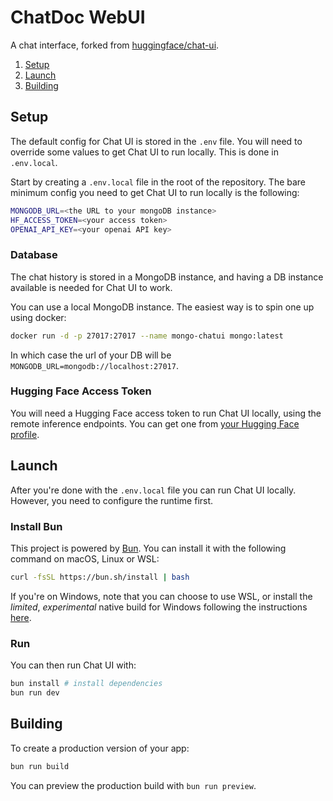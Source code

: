 # ChatDoc WebUI

A chat interface, forked from [huggingface/chat-ui](https://github.com/huggingface/chat-ui).

1. [Setup](#setup)
2. [Launch](#launch)
3. [Building](#building)

## Setup

The default config for Chat UI is stored in the `.env` file. You will need to override some values to get Chat UI to run locally. This is done in `.env.local`.

Start by creating a `.env.local` file in the root of the repository. The bare minimum config you need to get Chat UI to run locally is the following:

```bash
MONGODB_URL=<the URL to your mongoDB instance>
HF_ACCESS_TOKEN=<your access token>
OPENAI_API_KEY=<your openai API key>
```

### Database

The chat history is stored in a MongoDB instance, and having a DB instance available is needed for Chat UI to work.

You can use a local MongoDB instance. The easiest way is to spin one up using docker:

```bash
docker run -d -p 27017:27017 --name mongo-chatui mongo:latest
```

In which case the url of your DB will be `MONGODB_URL=mongodb://localhost:27017`.

### Hugging Face Access Token

You will need a Hugging Face access token to run Chat UI locally, using the remote inference endpoints. You can get one from [your Hugging Face profile](https://huggingface.co/settings/tokens).

## Launch

After you're done with the `.env.local` file you can run Chat UI locally. However, you need to configure the runtime first.

### Install Bun

This project is powered by [Bun](https://bun.sh/). You can install it with the following command on macOS, Linux or WSL:

```bash
curl -fsSL https://bun.sh/install | bash
```

If you're on Windows, note that you can choose to use WSL, or install the *limited*, *experimental* native build for Windows following the instructions [here](https://bun.sh/docs/installation).

### Run

You can then run Chat UI with:

```bash
bun install # install dependencies
bun run dev
```

## Building

To create a production version of your app:

```bash
bun run build
```

You can preview the production build with `bun run preview`.
